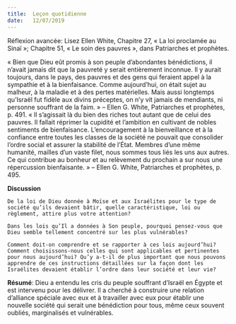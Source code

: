```yaml
---
title:  Leçon quotidienne
date:   12/07/2019
---
```


Réflexion avancée: Lisez Ellen White, Chapitre 27, « La loi proclamée au Sinaï »; Chapitre 51, « Le soin des pauvres », dans Patriarches et prophètes.

« Bien que Dieu eût promis à son peuple d’abondantes bénédictions, il n’avait jamais dit que la pauvreté y serait entièrement inconnue. Il y aurait toujours, dans le pays, des pauvres et des gens qui feraient appel à la sympathie et à la bienfaisance. Comme aujourd’hui, on était sujet au malheur, à la maladie et à des pertes matérielles. Mais aussi longtemps qu’Israël fut fidèle aux divins préceptes, on n’y vit jamais de mendiants, ni personne souffrant de la faim. » – Ellen G. White, Patriarches et prophètes, p. 491. « Il s’agissait là du bien des riches tout autant que de celui des pauvres. Il fallait réprimer la cupidité et l’ambition en cultivant de nobles sentiments de bienfaisance. L’encouragement à la bienveillance et à la confiance entre toutes les classes de la société ne pouvait que consolider l’ordre social et assurer la stabilité de l’État. Membres d’une même humanité, mailles d’un vaste filet, nous sommes tous liés les uns aux autres. Ce qui contribue au bonheur et au relèvement du prochain a sur nous une répercussion bienfaisante. » – Ellen G. White, Patriarches et prophètes, p. 495.

**Discussion**

`De la loi de Dieu donnée à Moïse et aux Israélites pour le type de société qu’ils devaient bâtir, quelle caractéristique, loi ou règlement, attire plus votre attention?`

`Dans les lois qu’Il a données à Son peuple, pourquoi pensez-vous que Dieu semble tellement concentré sur les plus vulnérables?`

`Comment doit-on comprendre et se rapporter à ces lois aujourd’hui? Comment choisissons-nous celles qui sont applicables et pertinentes pour nous aujourd’hui? Qu’y a-t-il de plus important que nous pouvons apprendre de ces instructions détaillées sur la façon dont les Israélites devaient établir l’ordre dans leur société et leur vie?`

**Résumé**: Dieu a entendu les cris du peuple souffrant d’Israël en Égypte et est intervenu pour les délivrer. Il a cherché à construire une relation d’alliance spéciale avec eux et à travailler avec eux pour établir une nouvelle société qui serait une bénédiction pour tous, même ceux souvent oubliés, marginalisés et vulnérables.